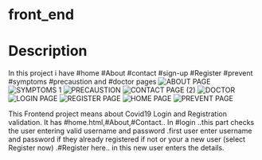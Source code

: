 # front_end

# Description
In this project i have #home
#About
#contact
#sign-up
#Register
#prevent
#symptoms
#precaustion and #doctor pages
![ABOUT PAGE](https://user-images.githubusercontent.com/88303467/130074803-06d279df-4f18-4d56-a995-e728d555ab44.png)
![SYMPTOMS 1](https://user-images.githubusercontent.com/88303467/130074866-26e0edae-920e-4200-b72d-5fb977e3346b.png)
![PRECAUSTION](https://user-images.githubusercontent.com/88303467/130074905-46e3ab35-0840-43d2-9ee3-0383bc5e7836.png)
![CONTACT PAGE (2)](https://user-images.githubusercontent.com/88303467/130074941-0f76baed-48dc-45ac-a90a-96c62221e28e.png)
![DOCTOR](https://user-images.githubusercontent.com/88303467/130075000-15ac7261-4ff8-4b9a-a9f9-4cf02fe1cb6f.png)
![LOGIN PAGE](https://user-images.githubusercontent.com/88303467/130075078-8097897c-c2a0-4079-b535-8f9a7b26b209.png)
![REGISTER PAGE](https://user-images.githubusercontent.com/88303467/130075096-ccd5ddbe-c575-4eff-9280-161aaa4869a4.png)
![HOME PAGE](https://user-images.githubusercontent.com/88303467/130074694-1c99bee5-96a1-4b7b-92b4-b803b758bbb2.png)
![PREVENT PAGE](https://user-images.githubusercontent.com/88303467/130074724-1ac31b7e-43f9-498a-a743-e66ce99d1226.png)

This Frontend project means about Covid19 Login and Registration validation. It has #home.html,#About,#Contact..
In #login ..this part checks the user entering valid username and password .first user enter username and password if they already registered 
if not or your a new user (select Register now) .#Register here.. in this new user enters  the details. 



